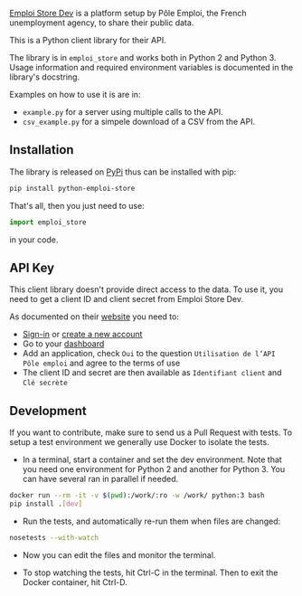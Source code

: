 [Emploi Store Dev](https://www.emploi-store-dev.fr/) is a platform setup by
Pôle Emploi, the French unemployment agency, to share their public data.

This is a Python client library for their API. 

The library is in `emploi_store` and works both in Python 2 and Python 3.
Usage information and required environment variables is documented in the
library's docstring.

Examples on how to use it is are in:

* `example.py` for a server using multiple calls to the API.
* `csv_example.py` for a simpele download of a CSV from the API.

## Installation

The library is released on
[PyPi](https://pypi.python.org/pypi/python-emploi-store) thus can be installed
with pip:

```sh
pip install python-emploi-store
```

That's all, then you just need to use:

```py
import emploi_store
```

in your code.

## API Key

This client library doesn't provide direct access to the data. To use it, you
need to get a client ID and client secret from Emploi Store Dev.

As documented on their
[website](https://www.emploi-store-dev.fr/portail-developpeur/donneesdoctechnique) you need to:

* [Sign-in](https://www.emploi-store-dev.fr/portail-developpeur/donneesdoctechnique:connexion) or [create a new account](https://www.emploi-store-dev.fr/portail-developpeur/creationutilisateur)
* Go to your [dashboard](https://www.emploi-store-dev.fr/portail-developpeur/tableaudebord)
* Add an application, check `Oui` to the question `Utilisation de l’API Pôle
  emploi` and agree to the terms of use
* The client ID and secret are then available as `Identifiant client` and `Clé secrète`

## Development

If you want to contribute, make sure to send us a Pull Request with tests. To
setup a test environment we generally use Docker to isolate the tests.

* In a terminal, start a container and set the dev environment. Note that you
  need one environment for Python 2 and another for Python 3. You can have
  several ran in parallel if needed.

```sh
docker run --rm -it -v $(pwd):/work/:ro -w /work/ python:3 bash
pip install .[dev]
```

* Run the tests, and automatically re-run them when files are changed:

```sh
nosetests --with-watch
```

* Now you can edit the files and monitor the terminal.

* To stop watching the tests, hit Ctrl-C in the terminal. Then to exit the
  Docker container, hit Ctrl-D.
